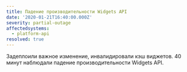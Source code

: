 ```yaml
---
title: Падение производительности Widgets API
date: '2020-01-21T16:40:00.000Z'
severity: partial-outage
affectedsystems:
  - platform-api
resolved: true
---
```

 Задеплоили важное изменение, инвалидировали кэш виджетов. 40 минут наблюдали падение производительности Widgets API.

<!--- language code: ru -->
